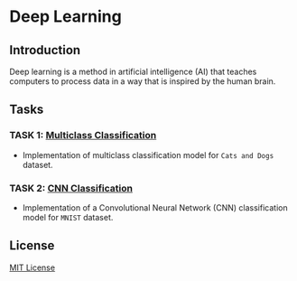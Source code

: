 # Deep Learning

## Introduction 

Deep learning is a method in artificial intelligence (AI) that teaches computers to process data in a way that is inspired by the human brain. 

## Tasks

### TASK 1: [Multiclass Classification](Multiclass_classification.ipynb)

- Implementation of multiclass classification model for `Cats and Dogs` dataset.

### TASK 2: [CNN Classification](CNN_classification.ipynb)

- Implementation of a Convolutional Neural Network (CNN) classification model for `MNIST` dataset.

## License

[MIT License](LICENSE)
